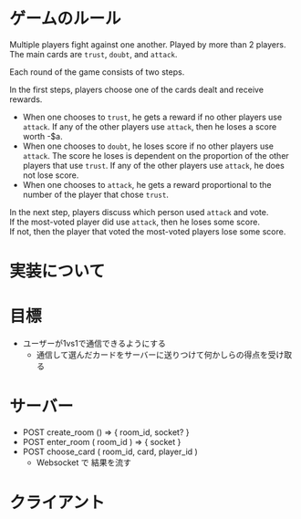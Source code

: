 # ゲームのルール

Multiple players fight against one another. Played by more than 2 players.   
The main cards are `trust`, `doubt`, and `attack`.   

Each round of the game consists of two steps.

In the first steps, players choose one of the cards dealt and receive rewards.  
- When one chooses to `trust`, he gets a reward if no other players use `attack`. If any of the other players use `attack`, then he loses a score worth -$a. 
- When one chooses to `doubt`, he loses score if no other players use `attack`. The score he loses is dependent on the proportion of the other players that use `trust`.
If any of the other players use `attack`, he does not lose score.
- When one chooses to  `attack`, he gets a reward proportional to the number of the player that chose `trust`. 

In the next step, players discuss which person used `attack` and vote.  
If the most-voted player did use `attack`, then he loses some score.  
If not, then the player that voted the most-voted players lose some score.

# 実装について

# 目標
- ユーザーが1vs1で通信できるようにする
    - 通信して選んだカードをサーバーに送りつけて何かしらの得点を受け取る

# サーバー
- POST create_room () => {
    room_id,
    socket?
}
- POST enter_room ( room_id ) => {
    socket
}
- POST choose_card ( room_id, card, player_id )
    - Websocket で 結果を流す

# クライアント
